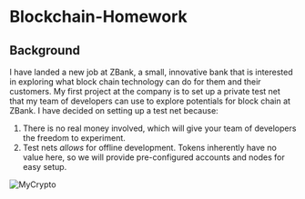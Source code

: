# Blockchain-Homework
## Background
I have landed a new job at ZBank, a small, innovative bank that is interested in exploring what block chain technology can do for them and their customers. My first project at the company is to set up a private test net that my team of developers can use to explore potentials for block chain at ZBank. I have decided on setting up a test net because:
1.	There is no real money involved, which will give your team of developers the freedom to experiment.
2.	Test nets *allows* for offline development.
Tokens inherently have no value here, so we will provide pre-configured accounts and nodes for easy setup.

![MyCrypto](https://user-images.githubusercontent.com/83382006/134716219-a543c1ed-060b-470b-87a6-905891c67534.png)
